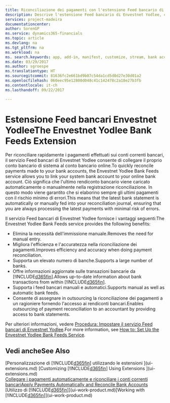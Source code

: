 ```yaml
---
title: Riconciliazione dei pagamenti con l'estensione Feed bancario di Envestnet Yodlee | Documenti Microsoft
description: Descrive l'estensione Feed bancario di Envestnet Yodlee, che consente di collegare i conti bancari in modo che sia possibile riconciliare rapidamente i pagamenti.
services: project-madeira
documentationcenter: 
author: SorenGP
ms.service: dynamics365-financials
ms.topic: article
ms.devlang: na
ms.tgt_pltfrm: na
ms.workload: na
ms. search.keywords: app, add-in, manifest, customize, stream, bank account link
ms.date: 03/29/2017
ms.author: sgroespe
ms.translationtype: HT
ms.sourcegitcommit: 81636fc2e661bd9b07c54da1cd5d0d27e30d01a2
ms.openlocfilehash: 060eec95e12800d048c41c142478c2a18e27b3fb
ms.contentlocale: it-ch
ms.lasthandoff: 09/22/2017

---
```

# <a name="the-envestnet-yodlee-bank-feeds-extension"></a><span data-ttu-id="136b9-103">Estensione Feed bancari Envestnet Yodlee</span><span class="sxs-lookup"><span data-stu-id="136b9-103">The Envestnet Yodlee Bank Feeds Extension</span></span>
<span data-ttu-id="136b9-104">Per riconciliare rapidamente i pagamenti effettuati sui conti correnti bancari, il servizio Feed bancari di Envestnet Yodlee consente di collegare il proprio conto bancario di sistema al conto bancario online.</span><span class="sxs-lookup"><span data-stu-id="136b9-104">To quickly reconcile payments made to your bank accounts, the Envestnet Yodlee Bank Feeds service allows you to link your system bank account to your online bank account.</span></span> <span data-ttu-id="136b9-105">Ciò significa che l'ultimo rendiconto bancario viene caricato automaticamente o manualmente nella registrazione riconciliazione. In questo modo viene garantito che si elaborino sempre gli ultimi pagamenti con il rischio minimo di errori.</span><span class="sxs-lookup"><span data-stu-id="136b9-105">This means that the latest bank statement is automatically or manually fed into your reconciliation journal, ensuring that you are always processing the latest payments with minimal risk of errors.</span></span>

<span data-ttu-id="136b9-106">Il servizio Feed bancari di Envestnet Yodlee fornisce i vantaggi seguenti:</span><span class="sxs-lookup"><span data-stu-id="136b9-106">The Envestnet Yodlee Bank Feeds service provides the following benefits:</span></span>

* <span data-ttu-id="136b9-107">Elimina la necessità dell'immissione manuale.</span><span class="sxs-lookup"><span data-stu-id="136b9-107">Removes the need for manual entry.</span></span>
* <span data-ttu-id="136b9-108">Migliora l'efficienza e l'accuratezza nella riconciliazione dei pagamenti.</span><span class="sxs-lookup"><span data-stu-id="136b9-108">Improves efficiency and accuracy when doing payment reconciliation.</span></span>
* <span data-ttu-id="136b9-109">Supporta un elevato numero di banche.</span><span class="sxs-lookup"><span data-stu-id="136b9-109">Supports a large number of banks.</span></span>
* <span data-ttu-id="136b9-110">Offre informazioni aggiornate sulle transazioni bancarie da [!INCLUDE[d365fin](includes/d365fin_md.md)].</span><span class="sxs-lookup"><span data-stu-id="136b9-110">Allows up-to-date information about bank transactions from within [!INCLUDE[d365fin](includes/d365fin_md.md)].</span></span>
* <span data-ttu-id="136b9-111">Supporta i feed bancari manuali e automatici.</span><span class="sxs-lookup"><span data-stu-id="136b9-111">Supports manual as well as automatic bank feeds.</span></span>
* <span data-ttu-id="136b9-112">Consente di assegnare in outsourcing la riconciliazione dei pagamenti a un ragioniere fornendo l'accesso ai rendiconti bancari.</span><span class="sxs-lookup"><span data-stu-id="136b9-112">Enables outsourcing of payment reconciliation to an accountant by providing access to bank statements.</span></span>

<span data-ttu-id="136b9-113">Per ulteriori informazioni, vedere [Procedura: Impostare il servizio Feed bancari di Envestnet Yodlee](bank-how-setup-bank-statement-service.md).</span><span class="sxs-lookup"><span data-stu-id="136b9-113">For more information, see [How to: Set Up the Envestnet Yodlee Bank Feeds Service](bank-how-setup-bank-statement-service.md).</span></span>

## <a name="see-also"></a><span data-ttu-id="136b9-114">Vedi anche</span><span class="sxs-lookup"><span data-stu-id="136b9-114">See Also</span></span>
<span data-ttu-id="136b9-115">[Personalizzazione di [!INCLUDE[d365fin](includes/d365fin_md.md)] utilizzando le estensioni ](ui-extensions.md)  </span><span class="sxs-lookup"><span data-stu-id="136b9-115">[Customizing [!INCLUDE[d365fin](includes/d365fin_md.md)] Using Extensions ](ui-extensions.md)  </span></span>  
[<span data-ttu-id="136b9-116">Collegare i pagamenti automaticamente e riconciliare i conti correnti bancari</span><span class="sxs-lookup"><span data-stu-id="136b9-116">Apply Payments Automatically and Reconcile Bank Accounts</span></span>](receivables-apply-payments-auto-reconcile-bank-accounts.md)  
<span data-ttu-id="136b9-117">[Utilizzo di [!INCLUDE[d365fin](includes/d365fin_md.md)]](ui-work-product.md)</span><span class="sxs-lookup"><span data-stu-id="136b9-117">[Working with [!INCLUDE[d365fin](includes/d365fin_md.md)]](ui-work-product.md)</span></span>


